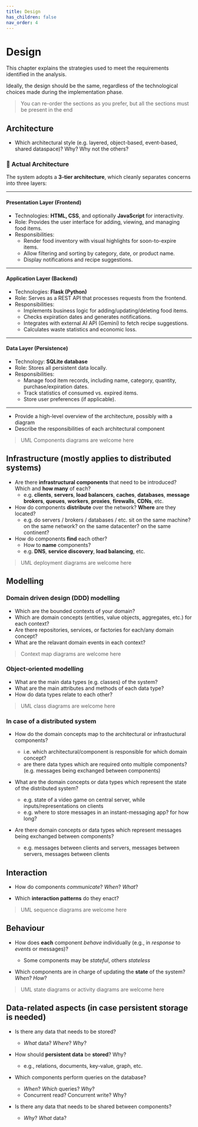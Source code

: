 ```yaml
---
title: Design
has_children: false
nav_order: 4
---
```


# Design

This chapter explains the strategies used to meet the requirements identified in the analysis. 

Ideally, the design should be the same, regardless of the technological choices made during the implementation phase.

> You can re-order the sections as you prefer, but all the sections must be present in the end

## Architecture 

- Which architectural style (e.g. layered, object-based, event-based, shared dataspace)? Why? Why not the others?

### 📌 Actual Architecture

The system adopts a **3-tier architecture**, which cleanly separates concerns into three layers:  

---

#### Presentation Layer (Frontend)
- Technologies: **HTML, CSS**, and optionally **JavaScript** for interactivity.  
- Role: Provides the user interface for adding, viewing, and managing food items.  
- Responsibilities:
  - Render food inventory with visual highlights for soon-to-expire items.
  - Allow filtering and sorting by category, date, or product name.
  - Display notifications and recipe suggestions.

---

#### Application Layer (Backend)
- Technologies: **Flask (Python)**  
- Role: Serves as a REST API that processes requests from the frontend.  
- Responsibilities:
  - Implements business logic for adding/updating/deleting food items.
  - Checks expiration dates and generates notifications.
  - Integrates with external AI API (Gemini) to fetch recipe suggestions.
  - Calculates waste statistics and economic loss.

---

#### Data Layer (Persistence)
- Technology: **SQLite database**  
- Role: Stores all persistent data locally.  
- Responsibilities:
  - Manage food item records, including name, category, quantity, purchase/expiration dates.
  - Track statistics of consumed vs. expired items.
  - Store user preferences (if applicable).

---

- Provide a high-level overview of the architecture, possibly with a diagram
- Describe the responsibilities of each architectural component

> UML Components diagrams are welcome here

## Infrastructure (mostly applies to distributed systems)

- Are there **infrastructural components** that need to be introduced? Which and **how many** of each?
    - e.g. **clients**, **servers**, **load balancers**, **caches**, **databases**, **message brokers**, **queues**, **workers**, **proxies**, **firewalls**, **CDNs**, etc.
- How do components **distribute** over the network? **Where** are they located?
    - e.g. do servers / brokers / databases / etc. sit on the same machine? on the same network? on the same datacenter? on the same continent?
- How do components **find** each other?
    - How to **name** components?
    - e.g. **DNS**, **service discovery**, **load balancing**, etc.

> UML deployment diagrams are welcome here

## Modelling

### Domain driven design (DDD) modelling

- Which are the bounded contexts of your domain? 
- Which are domain concepts (entities, value objects, aggregates, etc.) for each context?
- Are there repositories, services, or factories for each/any domain concept?
- What are the relavant domain events in each context?

> Context map diagrams are welcome here

### Object-oriented modelling

- What are the main data types (e.g. classes) of the system?
- What are the main attributes and methods of each data type?
- How do data types relate to each other?

> UML class diagrams are welcome here

### In case of a distributed system

- How do the domain concepts map to the architectural or infrastuctural components?
    + i.e. which architectural/component is responsible for which domain concept?
    + are there data types which are required onto multiple components? (e.g. messages being exchanged between components)

- What are the domain concepts or data types which represent the state of the distributed system?
    + e.g. state of a video game on central server, while inputs/representations on clients
    + e.g. where to store messages in an instant-messaging app? for how long?

- Are there domain concepts or data types which represent messages being exchanged between components?
    + e.g. messages between clients and servers, messages between servers, messages between clients

## Interaction

- How do components *communicate*? *When*? *What*?

- Which **interaction patterns** do they enact?

> UML sequence diagrams are welcome here

## Behaviour

- How does **each** component *behave* individually (e.g., in *response* to *events* or messages)?
    + Some components may be *stateful*, others *stateless*

- Which components are in charge of updating the **state** of the system? *When*? *How*?

> UML state diagrams or activity diagrams are welcome here

## Data-related aspects (in case persistent storage is needed)

- Is there any data that needs to be stored?
    - *What* data? *Where*? *Why*?

- How should **persistent data** be **stored**? Why?
    - e.g., relations, documents, key-value, graph, etc.

- Which components perform queries on the database?
    - *When*? *Which* queries? *Why*?
    - Concurrent read? Concurrent write? Why?

- Is there any data that needs to be shared between components?
    - *Why*? *What* data?

